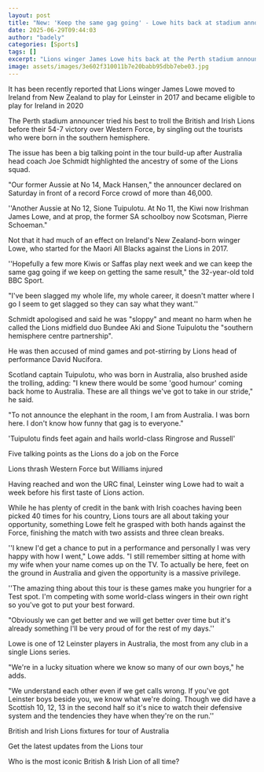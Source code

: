 ```yaml
---
layout: post
title: "New: 'Keep the same gag going' - Lowe hits back at stadium announcer"
date: 2025-06-29T09:44:03
author: "badely"
categories: [Sports]
tags: []
excerpt: "Lions winger James Lowe hits back at the Perth stadium announcer's trolling about the tourists' southern hemisphere-born players."
image: assets/images/3e602f310011b7e20babb95dbb7ebe03.jpg
---
```


It has been recently reported that Lions winger James Lowe moved to Ireland from New Zealand to play for Leinster in 2017 and became eligible to play for Ireland in 2020

The Perth stadium announcer tried his best to troll the British and Irish Lions before their 54-7 victory over Western Force, by singling out the tourists who were born in the southern hemisphere.

The issue has been a big talking point in the tour build-up after Australia head coach Joe Schmidt highlighted the ancestry of some of the Lions squad.

"Our former Aussie at No 14, Mack Hansen," the announcer declared on Saturday in front of a record Force crowd of more than 46,000.

''Another Aussie at No 12, Sione Tuipulotu. At No 11, the Kiwi now Irishman James Lowe, and at prop, the former SA schoolboy now Scotsman, Pierre Schoeman."

Not that it had much of an effect on Ireland's New Zealand-born winger Lowe, who started for the Maori All Blacks against the Lions in 2017.

''Hopefully a few more Kiwis or Saffas play next week and we can keep the same gag going if we keep on getting the same result," the 32-year-old told BBC Sport. 

"I've been slagged my whole life, my whole career, it doesn't matter where I go I seem to get slagged so they can say what they want.''

Schmidt apologised and said he was "sloppy" and meant no harm when he called the Lions midfield duo Bundee Aki and Sione Tuipulotu the "southern hemisphere centre partnership".

He was then accused of mind games and pot-stirring by Lions head of performance David Nucifora.

Scotland captain Tuipulotu, who was born in Australia, also brushed aside the trolling, adding: "I knew there would be some 'good humour' coming back home to Australia. These are all things we've got to take in our stride," he said.

"To not announce the elephant in the room, I am from Australia. I was born here. I don't know how funny that gag is to everyone."

'Tuipulotu finds feet again and hails world-class Ringrose and Russell'

Five talking points as the Lions do a job on the Force 

Lions thrash Western Force but Williams injured

Having reached and won the URC final, Leinster wing Lowe had to wait a week before his first taste of Lions action.

While he has plenty of credit in the bank with Irish coaches having been picked 40 times for his country, Lions tours are all about taking your opportunity, something Lowe felt he grasped with both hands against the Force, finishing the match with two assists and three clean breaks.

''I knew I'd get a chance to put in a performance and personally I was very happy with how I went," Lowe adds. "I still remember sitting at home with my wife when your name comes up on the TV. To actually be here, feet on the ground in Australia and given the opportunity is a massive privilege.

''The amazing thing about this tour is these games make you hungrier for a Test spot. I'm competing with some world-class wingers in their own right so you've got to put your best forward.

"Obviously we can get better and we will get better over time but it's already something I'll be very proud of for the rest of my days.''

Lowe is one of 12 Leinster players in Australia, the most from any club in a single Lions series. 

"We're in a lucky situation where we know so many of our own boys," he adds.

"We understand each other even if we get calls wrong. If you've got Leinster boys beside you, we know what we're doing. Though we did have a Scottish 10, 12, 13 in the second half so it's nice to watch their defensive system and the tendencies they have when they're on the run.''

British and Irish Lions fixtures for tour of Australia

Get the latest updates from the Lions tour

Who is the most iconic British & Irish Lion of all time?

